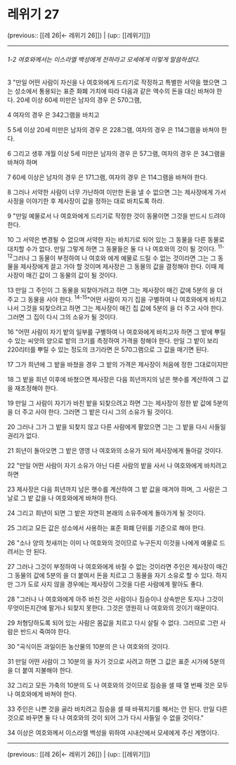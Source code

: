 # 레위기 27

(previous:: [[레 26|← 레위기 26]]) | (up:: [[레위기]])

***
###### 1-2 여호와께서는 이스라엘 백성에게 전하라고 모세에게 이렇게 말씀하셨다. 



3 
"만일 어떤 사람이 자신을 나 여호와에게 드리기로 작정하고 특별한 서약을 했으면 그는 성소에서 통용되는 표준 화폐 가치에 따라 다음과 같은 액수의 돈을 대신 바쳐야 한다. 20세 이상 60세 미만은 남자의 경우 은 570그램, 



4 
여자의 경우 은 342그램을 바치고 



5 
5세 이상 20세 미만은 남자의 경우 은 228그램, 여자의 경우 은 114그램을 바쳐야 한다. 



6 
그리고 생후 개월 이상 5세 미만은 남자의 경우 은 57그램, 여자의 경우 은 34그램을 바쳐야 하며 



7 
60세 이상은 남자의 경우 은 171그램, 여자의 경우 은 114그램을 바쳐야 한다. 



8 
그러나 서약한 사람이 너무 가난하여 이만한 돈을 낼 수 없으면 그는 제사장에게 가서 사정을 이야기한 후 제사장이 값을 정하는 대로 바치도록 하라. 



9 
"만일 예물로서 나 여호와에게 드리기로 작정한 것이 동물이면 그것을 반드시 드려야 한다. 



10 
그 서약은 변경될 수 없으며 서약한 자는 바치기로 되어 있는 그 동물을 다른 동물로 대치할 수가 없다. 만일 그렇게 하면 그 동물들은 둘 다 나 여호와의 것이 될 것이다. <sup class="versenum">11-12</sup>그러나 그 동물이 부정하여 나 여호와 에게 예물로 드릴 수 없는 것이라면 그는 그 동물을 제사장에게 끌고 가야 할 것이며 제사장은 그 동물의 값을 결정해야 한다. 이때 제사장이 매긴 값이 그 동물의 값이 될 것이다. 



13 
만일 그 주인이 그 동물을 되찾아가려고 하면 그는 제사장이 매긴 값에 5분의 을 더 주고 그 동물을 사야 한다. <sup class="versenum">14-15</sup>"어떤 사람이 자기 집을 구별하여 나 여호와에게 바치고 나서 그것을 되찾으려고 하면 그는 제사장이 매긴 집 값에 5분의 을 더 주고 사야 한다. 그러면 그 집이 다시 그의 소유가 될 것이다. 



16 
"어떤 사람이 자기 밭의 일부를 구별하여 나 여호와에게 바치고자 하면 그 밭에 뿌릴 수 있는 씨앗의 양으로 밭의 크기를 측정하여 가격을 정해야 한다. 만일 그 밭이 보리 220리터를 뿌릴 수 있는 정도의 크기라면 은 570그램으로 그 값을 매기면 된다. 



17 
그가 희년에 그 밭을 바쳤을 경우 그 밭의 가격은 제사장이 처음에 정한 그대로이지만 



18 
그 밭을 희년 이후에 바쳤으면 제사장은 다음 희년까지의 남은 햇수를 계산하여 그 값을 재조정해야 한다. 



19 
만일 그 사람이 자기가 바친 밭을 되찾으려고 하면 그는 제사장이 정한 밭 값에 5분의 을 더 주고 사야 한다. 그러면 그 밭은 다시 그의 소유가 될 것이다. 



20 
그러나 그가 그 밭을 되찾지 않고 다른 사람에게 팔았으면 그는 그 밭을 다시 사들일 권리가 없다. 



21 
희년이 돌아오면 그 밭은 영영 나 여호와의 소유가 되어 제사장에게 돌아갈 것이다. 



22 
"만일 어떤 사람이 자기 소유가 아닌 다른 사람의 밭을 사서 나 여호와에게 바치려고 하면 



23 
제사장은 다음 희년까지 남은 햇수를 계산하여 그 밭 값을 매겨야 하며, 그 사람은 그 날로 그 밭 값을 나 여호와에게 바쳐야 한다. 



24 
그리고 희년이 되면 그 밭은 자연히 본래의 소유주에게 돌아가게 될 것이다. 



25 
그리고 모든 값은 성소에서 사용하는 표준 화폐 단위를 기준으로 해야 한다. 



26 
"소나 양의 첫새끼는 이미 나 여호와의 것이므로 누구든지 이것을 나에게 예물로 드려서는 안 된다. 



27 
그러나 그것이 부정하여 나 여호와에게 바칠 수 없는 것이라면 주인은 제사장이 매긴 그 동물의 값에 5분의 을 더 붙여서 돈을 치르고 그 동물을 자기 소유로 할 수 있다. 하지만 그가 도로 사지 않을 경우에는 제사장이 그것을 다른 사람에게 팔아도 좋다. 



28 
"그러나 나 여호와에게 아주 바친 것은 사람이나 짐승이나 상속받은 토지나 그것이 무엇이든지간에 팔거나 되찾지 못한다. 그것은 영원히 나 여호와의 것이기 때문이다. 



29 
처형당하도록 되어 있는 사람은 몸값을 치르고 다시 살릴 수 없다. 그러므로 그런 사람은 반드시 죽여야 한다. 



30 
"곡식이든 과일이든 농산물의 10분의 은 나 여호와의 것이다. 



31 
만일 어떤 사람이 그 10분의 을 자기 것으로 사려고 하면 그 값은 표준 시가에 5분의 을 더 붙여 지불해야 한다. 



32 
그리고 모든 가축의 10분의 도 나 여호와의 것이므로 짐승을 셀 때 열 번째 것은 모두 나 여호와에게 바쳐야 한다. 



33 
주인은 나쁜 것을 골라 바치려고 짐승을 셀 때 바꿔치기를 해서는 안 된다. 만일 다른 것으로 바꾸면 둘 다 나 여호와의 것이 되어 그가 다시 사들일 수 없을 것이다." 



34 
이상은 여호와께서 이스라엘 백성을 위하여 시내산에서 모세에게 주신 계명이다.

***

(previous:: [[레 26|← 레위기 26]]) | (up:: [[레위기]])
